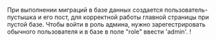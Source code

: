При выполнении миграций в базе данных создается пользователь-пустышка и его пост, для корректной работы главной страницы при пустой базе. 
Чтобы войти в роль админа, нужно зарегестрировать обычного пользователя и в базе в поле "role" ввести 'admin'.
!
